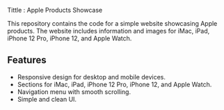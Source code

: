 Tittle : Apple Products Showcase

This repository contains the code for a simple website showcasing Apple products. The website includes information and images for iMac, iPad, iPhone 12 Pro, iPhone 12, and Apple Watch.

## Features

- Responsive design for desktop and mobile devices.
- Sections for iMac, iPad, iPhone 12 Pro, iPhone 12, and Apple Watch.
- Navigation menu with smooth scrolling.
- Simple and clean UI.


